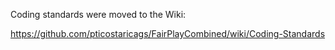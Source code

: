 Coding standards were moved to the Wiki:

https://github.com/pticostaricags/FairPlayCombined/wiki/Coding-Standards
